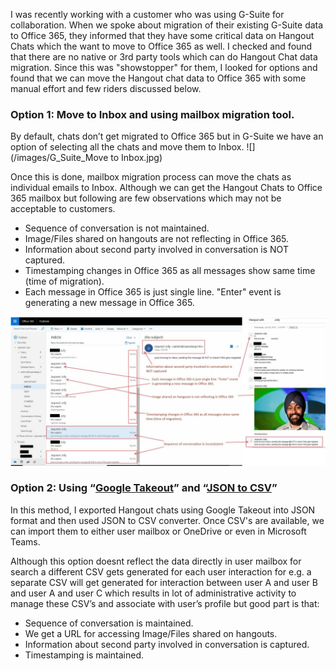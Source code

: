 ﻿---
layout: post
#title: Move Google Hangout chats to O365

---
I was recently working with a customer who was using G-Suite for collaboration. When we spoke about migration of their existing G-Suite data to Office 365, they informed that they have some critical data on Hangout Chats which the want to move to Office 365 as well. I checked and found that there are no native or 3rd party tools which can do Hangout Chat data migration. Since this was "showstopper" for them, I looked for options and found that we can move the Hangout chat data to Office 365 with some manual effort and few riders discussed below.

### Option 1: Move to Inbox and using mailbox migration tool. 

By default, chats don’t get migrated to Office 365 but in G-Suite we have an option of selecting all the chats and move them to Inbox. 
![](/images/G_Suite_Move to Inbox.jpg)

Once this is done, mailbox migration process can move the chats as individual emails to Inbox. Although we can get the Hangout Chats to Office 365 mailbox but following are few observations which may not be acceptable to customers.

- Sequence of conversation is not maintained.
- Image/Files shared on hangouts are not reflecting in Office 365.
- Information about second party involved in conversation is NOT captured.
- Timestamping changes in Office 365 as all messages show same time (time of migration).
- Each message in Office 365 is just single line. "Enter" event is generating a new message in Office 365. 

![](/images/G_Suite_Post_Migration.jpg)

### Option 2: Using “[Google Takeout]( https://takeout.google.com/)” and “[JSON to CSV](https://github.com/mratkovic/hangouts_json_to_csv)”

In this method, I exported Hangout chats using Google Takeout into JSON format and then used JSON to CSV converter. Once CSV's are available, we can import them to either user mailbox or OneDrive or even in Microsoft Teams.

Although this option doesnt reflect the data directly in user mailbox for search a different CSV gets generated for each user interaction for e.g. a separate CSV will get generated for interaction between user A and user B and user A and user C which results in lot of administrative activity to manage these CSV’s and associate with user’s profile but good part is that:
- Sequence of conversation is maintained.
- We get a URL for accessing Image/Files shared on hangouts.
- Information about second party involved in conversation is captured.
- Timestamping is maintained.



